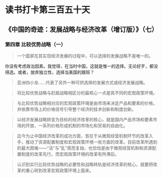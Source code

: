 读书打卡第三百五十天
===
《中国的奇迹：发展战略与经济改革（增订版）》（七）
---

### 第四章 比较优势战略（一）

> 一个国家在其实现经济发展的过程中，可以选择的发展战略不是唯一的。

你没有考虑政治因素。我觉得，在当时中国，这就是惟一的选择。无论好歹，都没得选。或者，放弃独立性，选择当美国的跟班？

> 亚洲四小龙……代表了另外一种可供选择的发展方式或经济发展战略。

> 将比较优势战略与赶超战略相区分的最核心一点是其不同的宏观政策环境。

> 与比较优势战略相对应的宏观政策环境是由市场来决定产品和要素的价格，并依靠市场上的价格信号引导整个经济的技术创新和制度创新。

> 以经济发展战略转变为目标的经济改革的核心，就是国内产品市场和要素市场的开放，一系列价格形成机制的市场化和贸易的自由化。

> 迄今为止中国经济改革的成功方面，皆在于从微观经营机制环节的改革入手，推动了资源配置制度和宏观政策环境一些方面的改革。目前改革所遇到的最大困难——“活”与“乱”周而复始，也恰恰是由于微观经营机制和资源配置制度的改革先行，而宏观政策环境的改革有所滞后。

> 认识到实行比较优势战略的必要性和战略转轨是经济改革的核心，就要把改革的重心转到改革宏观政策环境上面来。